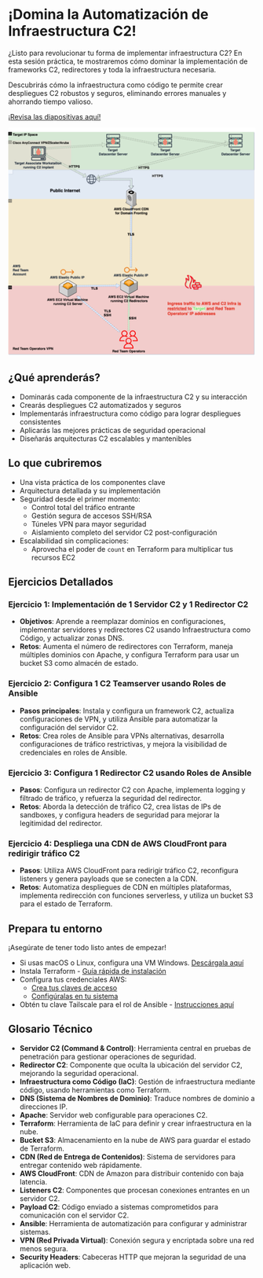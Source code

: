 # ¡Domina la Automatización de Infraestructura C2!

¿Listo para revolucionar tu forma de implementar infraestructura C2? En esta sesión práctica, te mostraremos cómo dominar la implementación de frameworks C2, redirectores y toda la infraestructura necesaria.

Descubrirás cómo la infraestructura como código te permite crear despliegues C2 robustos y seguros, eliminando errores manuales y ahorrando tiempo valioso.

[¡Revisa las diapositivas aquí!](https://docs.google.com/presentation/d/16QZhyyeSVlAqNl6Lin2Es68pUtSRrxMj/edit?usp=drive_link&ouid=113544216782604326804&rtpof=true&sd=true)

![](./DC32_C2_Infrastructure.png)

## ¿Qué aprenderás?

- Dominarás cada componente de la infraestructura C2 y su interacción
- Crearás despliegues C2 automatizados y seguros
- Implementarás infraestructura como código para lograr despliegues consistentes
- Aplicarás las mejores prácticas de seguridad operacional
- Diseñarás arquitecturas C2 escalables y mantenibles

## Lo que cubriremos

- Una vista práctica de los componentes clave
- Arquitectura detallada y su implementación
- Seguridad desde el primer momento:
  - Control total del tráfico entrante
  - Gestión segura de accesos SSH/RSA
  - Túneles VPN para mayor seguridad
  - Aislamiento completo del servidor C2 post-configuración
- Escalabilidad sin complicaciones:
  - Aprovecha el poder de `count` en Terraform para multiplicar tus recursos EC2

## Ejercicios Detallados

### Ejercicio 1: Implementación de 1 Servidor C2 y 1 Redirector C2

- **Objetivos**: Aprende a reemplazar dominios en configuraciones, implementar servidores y redirectores C2 usando Infraestructura como Código, y actualizar zonas DNS.
- **Retos**: Aumenta el número de redirectores con Terraform, maneja múltiples dominios con Apache, y configura Terraform para usar un bucket S3 como almacén de estado.

### Ejercicio 2: Configura 1 C2 Teamserver usando Roles de Ansible

- **Pasos principales**: Instala y configura un framework C2, actualiza configuraciones de VPN, y utiliza Ansible para automatizar la configuración del servidor C2.
- **Retos**: Crea roles de Ansible para VPNs alternativas, desarrolla configuraciones de tráfico restrictivas, y mejora la visibilidad de credenciales en roles de Ansible.

### Ejercicio 3: Configura 1 Redirector C2 usando Roles de Ansible

- **Pasos**: Configura un redirector C2 con Apache, implementa logging y filtrado de tráfico, y refuerza la seguridad del redirector.
- **Retos**: Aborda la detección de tráfico C2, crea listas de IPs de sandboxes, y configura headers de seguridad para mejorar la legitimidad del redirector.

### Ejercicio 4: Despliega una CDN de AWS CloudFront para redirigir tráfico C2

- **Pasos**: Utiliza AWS CloudFront para redirigir tráfico C2, reconfigura listeners y genera payloads que se conecten a la CDN.
- **Retos**: Automatiza despliegues de CDN en múltiples plataformas, implementa redirección con funciones serverless, y utiliza un bucket S3 para el estado de Terraform.

## Prepara tu entorno

¡Asegúrate de tener todo listo antes de empezar!

- Si usas macOS o Linux, configura una VM Windows. [Descárgala aquí](https://developer.microsoft.com/en-us/windows/downloads/virtual-machines/)
- Instala Terraform - [Guía rápida de instalación](https://developer.hashicorp.com/terraform/install?ajs_aid=27f06833-e61f-422f-9656-921b533a86bb&product_intent=terraform)
- Configura tus credenciales AWS:
  - [Crea tus claves de acceso](https://docs.aws.amazon.com/IAM/latest/UserGuide/id_credentials_access-keys.html#Using_CreateAccessKey)
  - [Configúralas en tu sistema](https://docs.aws.amazon.com/cli/v1/userguide/cli-authentication-user.html#cli-authentication-user-configure.title)
- Obtén tu clave Tailscale para el rol de Ansible - [Instrucciones aquí](https://tailscale.com/kb/1085/auth-keys)

## Glosario Técnico

- **Servidor C2 (Command & Control)**: Herramienta central en pruebas de penetración para gestionar operaciones de seguridad.
- **Redirector C2**: Componente que oculta la ubicación del servidor C2, mejorando la seguridad operacional.
- **Infraestructura como Código (IaC)**: Gestión de infraestructura mediante código, usando herramientas como Terraform.
- **DNS (Sistema de Nombres de Dominio)**: Traduce nombres de dominio a direcciones IP.
- **Apache**: Servidor web configurable para operaciones C2.
- **Terraform**: Herramienta de IaC para definir y crear infraestructura en la nube.
- **Bucket S3**: Almacenamiento en la nube de AWS para guardar el estado de Terraform.
- **CDN (Red de Entrega de Contenidos)**: Sistema de servidores para entregar contenido web rápidamente.
- **AWS CloudFront**: CDN de Amazon para distribuir contenido con baja latencia.
- **Listeners C2**: Componentes que procesan conexiones entrantes en un servidor C2.
- **Payload C2**: Código enviado a sistemas comprometidos para comunicación con el servidor C2.
- **Ansible**: Herramienta de automatización para configurar y administrar sistemas.
- **VPN (Red Privada Virtual)**: Conexión segura y encriptada sobre una red menos segura.
- **Security Headers**: Cabeceras HTTP que mejoran la seguridad de una aplicación web.
